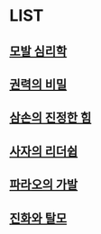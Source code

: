 

# LIST

## [모발 심리학](/m02/m0201)  

## [권력의 비밀](/m02/m0202)  

## [삼손의 진정한 힘](/m02/m0203)  

## [사자의 리더쉽](/m02/m0204)  

## [파라오의 가발](/m02/m0205)  

## [진화와 탈모](/m02/m0206)
<!--stackedit_data:
eyJoaXN0b3J5IjpbMTgzMTgwNTg3MiwxNjYyNjI5NzEsMTY4Mz
M0NjAwNywxNjYyNjI5NzEsLTUxNzgwODIxM119
-->